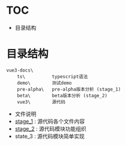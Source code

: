 # TOC
- 目录结构


# 目录结构
```
vue3-docs\
    ts\          typescript语法
    demo\        测试demo
    pre-alpha\   pre-alpha版本分析 (stage_1)
    beta\        beta版本分析 (stage_2)
    vue3\        源代码
```
- 文件说明
- [stage_1](./pre-alpha/stage_1) : 源代码各个文件内容
- [stage_2](./beta/stage_2) : 源代码模块功能组织
- state_3 : 源代码模块简单实现
